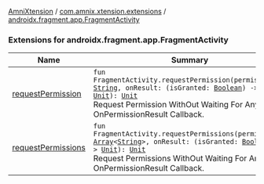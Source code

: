 [AmniXtension](../../index.md) / [com.amnix.xtension.extensions](../index.md) / [androidx.fragment.app.FragmentActivity](./index.md)

### Extensions for androidx.fragment.app.FragmentActivity

| Name | Summary |
|---|---|
| [requestPermission](request-permission.md) | `fun FragmentActivity.requestPermission(permission: `[`String`](https://kotlinlang.org/api/latest/jvm/stdlib/kotlin/-string/index.html)`, onResult: (isGranted: `[`Boolean`](https://kotlinlang.org/api/latest/jvm/stdlib/kotlin/-boolean/index.html)`) -> `[`Unit`](https://kotlinlang.org/api/latest/jvm/stdlib/kotlin/-unit/index.html)`): `[`Unit`](https://kotlinlang.org/api/latest/jvm/stdlib/kotlin/-unit/index.html)<br>Request Permission WithOut Waiting For Any OnPermissionResult Callback. |
| [requestPermissions](request-permissions.md) | `fun FragmentActivity.requestPermissions(permissions: `[`Array`](https://kotlinlang.org/api/latest/jvm/stdlib/kotlin/-array/index.html)`<`[`String`](https://kotlinlang.org/api/latest/jvm/stdlib/kotlin/-string/index.html)`>, onResult: (isGranted: `[`Boolean`](https://kotlinlang.org/api/latest/jvm/stdlib/kotlin/-boolean/index.html)`) -> `[`Unit`](https://kotlinlang.org/api/latest/jvm/stdlib/kotlin/-unit/index.html)`): `[`Unit`](https://kotlinlang.org/api/latest/jvm/stdlib/kotlin/-unit/index.html)<br>Request Permissions WithOut Waiting For Any OnPermissionResult Callback. |
